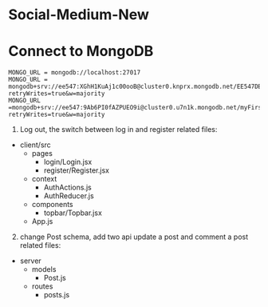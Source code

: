 # Social-Medium-New

# Connect to MongoDB

```
MONGO_URL = mongodb://localhost:27017
MONGO_URL = mongodb+srv://ee547:XGhH1KuAj1c00ooB@cluster0.knprx.mongodb.net/EE547DB?
retryWrites=true&w=majority
MONGO_URL =mongodb+srv://ee547:9Ab6PI0fAZPUEO9i@cluster0.u7n1k.mongodb.net/myFirstDatabase?retryWrites=true&w=majority
```

1. Log out, the switch between log in and register
   related files:

- client/src
  - pages
    - login/Login.jsx
    - register/Register.jsx
  - context
    - AuthActions.js
    - AuthReducer.js
  - components
    - topbar/Topbar.jsx
  - App.js

2. change Post schema, add two api update a post and comment a post
   related files:

- server
  - models
    - Post.js
  - routes
    - posts.js
